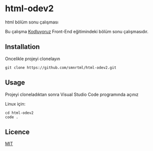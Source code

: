 # html-odev2
html bölüm sonu çalışması


Bu çalışma [Kodluyoruz](https://kodluyoruz.org/) Front-End eğitimindeki bölüm sonu çalışmasıdır. 

## Installation

Oncelikle projeyi clonelayın

```
git clone https://github.com/smnrtml/html-odev2.git
```

## Usage

Projeyi cloneladıktan sonra Visual Studio Code programında açınız

Linux için:

```
cd html-odev2
code .
```


## Licence

[MIT](https://github.com/smnrtml/html-odev2/blob/main/LICENSE)



